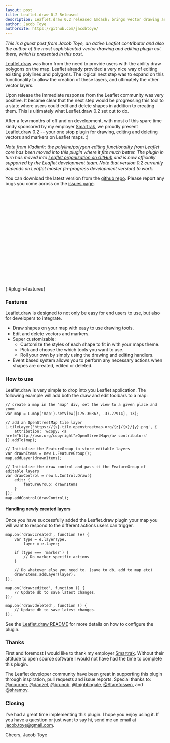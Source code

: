 ```yaml
---
layout: post
title: Leaflet.draw 0.2 Released
description: Leaflet.draw 0.2 released &mdash; brings vector drawing and editing tools to your Leaflet map.
author: Jacob Toye
authorsite: https://github.com/jacobtoye/
---
```


_This is a guest post from Jacob Toye, an active Leaflet contributor and also the author of the most sophisticated vector drawing and editing plugin out there, which is presented in this post._

[Leaflet.draw](https://github.com/Leaflet/Leaflet.draw/) was born from the need to provide users with the ability draw polygons on the map. Leaflet already provided a very nice way of editing existing polylines and polygons. The logical next step was to expand on this functionality to allow the creation of these layers, and ultimately the other vector layers.

Upon release the immediate response from the Leaflet community was very positive. It became clear that the next step would be progressing this tool to a state where users could edit and delete shapes in addition to creating them. This is ultimately what Leaflet.draw 0.2 set out to do.

After a few months of off and on development, with most of this spare time kindy sponsored by my employer <a href="http://www.smartrak.co.nz" title="GPS Fleet Management solutions" target="_blank">Smartrak</a>, we proudly present Leaflet.draw 0.2 -- your one stop plugin for drawing, editing and deleting vectors and markers on Leaflet maps. :)

_Note from Vladimir: the polyline/polygon editing functionality from Leaflet core has been moved into this plugin where it fits much better. The plugin in turn has moved into [Leaflet organization on GitHub](https://github.com/Leaflet) and is now officially supported by the Leaflet development team. Note that version 0.2 currently depends on Leaflet master (in-progress development version) to work._

You can download the latest version from the <a href="https://github.com/Leaflet/Leaflet.draw/" target="_blank">github repo</a>. Please report any bugs you come across on the <a href="https://github.com/Leaflet/Leaflet.draw/issues" target="_blank">issues page</a>.

<div id="map" class="map" style="height: 288px"></div>

{:#plugin-features}
### Features

Leaflet.draw is designed to not only be easy for end users to use, but also for developers to integrate.

 * Draw shapes on your map with easy to use drawing tools.
 * Edit and delete vectors and markers.
 * Super customizable:
   * Customize the styles of each shape to fit in with your maps theme.
   * Pick and choose the which tools you want to use.
   * Roll your own by simply using the drawing and editing handlers.
 * Event based system allows you to perform any necessary actions when shapes are created, edited or deleted.

### How to use

Leaflet.draw is very simple to drop into you Leaflet application. The following example will add both the draw and edit toolbars to a map:

	// create a map in the "map" div, set the view to a given place and zoom
	var map = L.map('map').setView([175.30867, -37.77914], 13);

	// add an OpenStreetMap tile layer
	L.tileLayer('https://{s}.tile.openstreetmap.org/{z}/{x}/{y}.png', {
		attribution: '&copy; <a href="http://osm.org/copyright">OpenStreetMap</a> contributors'
	}).addTo(map);

	// Initialize the FeatureGroup to store editable layers
	var drawnItems = new L.FeatureGroup();
	map.addLayer(drawnItems);

	// Initialize the draw control and pass it the FeatureGroup of editable layers
	var drawControl = new L.Control.Draw({
		edit: {
			featureGroup: drawnItems
		}
	});
	map.addControl(drawControl);

#### Handling newly created layers

Once you have successfully added the Leaflet.draw plugin your map you will want to respond to the different actions users can trigger.

	map.on('draw:created', function (e) {
		var type = e.layerType,
			layer = e.layer;

		if (type === 'marker') {
			// Do marker specific actions
		}

		// Do whatever else you need to. (save to db, add to map etc)
		drawnItems.addLayer(layer);
	});

	map.on('draw:edited', function () {
		// Update db to save latest changes.
	});

	map.on('draw:deleted', function () {
		// Update db to save latest changes.
	});

See the <a href="https://github.com/Leaflet/Leaflet.draw" target="_blank">Leaflet.draw README</a> for more details on how to configure the plugin.

### Thanks

First and foremost I would like to thank my employer <a href="http://www.smartrak.co.nz" title="GPS Fleet Management solutions" target="_blank">Smartrak</a>. Without their attitude to open source software I would not have had the time to complete this plugin.

The Leaflet developer community have been great in supporting this plugin through inspiration, pull requests and issue reports. Special thanks to: <a href="https://github.com/mourner" title="@mourner" target="_blank">@mourner</a>, <a href="https://github.com/danzel" title="@danzel" target="_blank">@danzel</a>, <a href="https://github.com/brunob" title="@brunob" target="_blank">@brunob</a>, <a href="https://github.com/tnightingale" title="@tnightingale" target="_blank">@tnightingale</a>, <a href="https://github.com/Starefossen" title="@Starefossen" target="_blank">@Starefossen</a>, and <a href="https://github.com/shramov" title="@shramov" target="_blank">@shramov</a>.

### Closing

I've had a great time implementing this plugin. I hope you enjoy using it. If you have a question or just want to say hi, send me an email at <a href="mailto:jacob.toye@gmail.com">jacob.toye@gmail.com</a>.

Cheers,
Jacob Toye

<link rel="stylesheet" href="https://leaflet.github.io/Leaflet.draw/lib/leaflet/leaflet.css" />
<link rel="stylesheet" href="https://leaflet.github.io/Leaflet.draw/leaflet.draw.css" />
<!--[if lte IE 8]>
	<link rel="stylesheet" href="https://leaflet.github.io/Leaflet.draw/lib/leaflet/leaflet.ie.css" />
	<link rel="stylesheet" href="https://leaflet.github.io/Leaflet.draw/leaflet.draw.ie.css" />
<![endif]-->
<script src="https://leaflet.github.io/Leaflet.draw/libs/leaflet/leaflet.js"></script>
<script src="https://leaflet.github.io/Leaflet.draw/leaflet.draw.js"></script>

<style>
	.leaflet-bar {
		border: none;
	}
</style>

<script>
	// create a map in the "map" div, set the view to a given place and zoom
	var map = L.map('map').setView([-37.77914, 175.30867], 16);

	// add an OpenStreetMap tile layer
	L.tileLayer('https://{s}.tile.openstreetmap.org/{z}/{x}/{y}.png', {
	  attribution: '&copy; <a href="http://osm.org/copyright">OpenStreetMap</a> contributors'
	}).addTo(map);

	// Initialize the FeatureGroup to store editable layers
	var drawnItems = new L.FeatureGroup();
	map.addLayer(drawnItems);

	// Initialize the draw control and pass it the FeatureGroup of editable layers
	var drawControl = new L.Control.Draw({
		edit: {
			featureGroup: drawnItems
		}
	});
	map.addControl(drawControl);

	map.on('draw:created', function (e) {
		var type = e.layerType,
			layer = e.layer;

		if (type === 'marker') {
			layer.bindPopup('A popup!');
		}

		// Do whatever else you need to. (save to db, add to map etc)
		drawnItems.addLayer(layer);
	});
</script>
